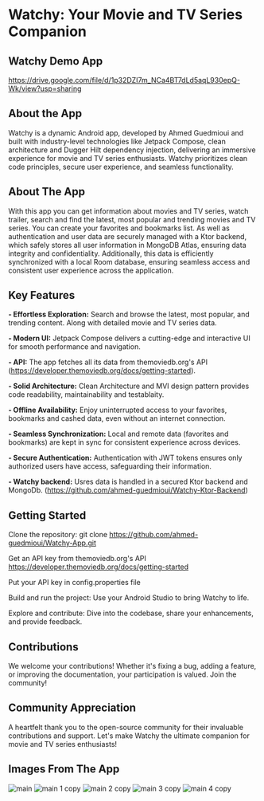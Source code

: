 # Watchy: Your Movie and TV Series Companion

 ## Watchy Demo App
 https://drive.google.com/file/d/1p32DZI7m_NCa4BT7dLd5aqL930epQ-Wk/view?usp=sharing



 ## About the App
 Watchy is a dynamic Android app, developed by Ahmed Guedmioui and built with industry-level technologies like Jetpack Compose, clean architecture and Dugger Hilt dependency injection, delivering an immersive experience for movie and TV series enthusiasts. Watchy prioritizes clean code principles, secure user experience, and seamless functionality.



 ## About The App
With this app you can get information about movies and TV series, watch trailer, search and find the latest, most popular and trending movies and TV series. You can create your favorites and bookmarks list. As well as authentication and user data are securely managed with a Ktor backend, which safely stores all user information in MongoDB Atlas, ensuring data integrity and confidentiality. Additionally, this data is efficiently synchronized with a local Room database, ensuring seamless access and consistent user experience across the application.



 ## Key Features
**- Effortless Exploration:** Search and browse the latest, most popular, and trending content. Along with detailed movie and TV series data.

**- Modern UI:** Jetpack Compose delivers a cutting-edge and interactive UI for smooth performance and navigation.

**- API:** The app fetches all its data from themoviedb.org's API (https://developer.themoviedb.org/docs/getting-started).

**- Solid Architecture:** Clean Architecture and MVI design pattern provides code readability, maintainability and testablaity.

**- Offline Availability:** Enjoy uninterrupted access to your favorites, bookmarks and cashed data, even without an internet connection.

**- Seamless Synchronization:** Local and remote data (favorites and bookmarks) are kept in sync for consistent experience across devices.

**- Secure Authentication:** Authentication with JWT tokens ensures only authorized users have access, safeguarding their information.

**- Watchy backend:** Usres data is handled in a secured Ktor backend and MongoDb. (https://github.com/ahmed-guedmioui/Watchy-Ktor-Backend)



 ## Getting Started
Clone the repository: git clone https://github.com/ahmed-guedmioui/Watchy-App.git

Get an API key from themoviedb.org's API https://developer.themoviedb.org/docs/getting-started


Put your API key in config.properties file

Build and run the project: Use your Android Studio to bring Watchy to life.

Explore and contribute: Dive into the codebase, share your enhancements, and provide feedback.



 ## Contributions
 We welcome your contributions! Whether it's fixing a bug, adding a feature, or improving the documentation, your participation is valued. Join the community!



 ## Community Appreciation
 A heartfelt thank you to the open-source community for their invaluable contributions and support. Let's make Watchy the ultimate companion for movie and TV series enthusiasts!



## Images From The App
![main](https://github.com/ahmed-guedmioui-courses/Watchy/assets/59929234/993621f7-f094-423b-a43b-5343ea3c6eed)
![main 1 copy](https://github.com/ahmed-guedmioui-projects/Watchy/assets/59929234/4a52aa83-c9e8-4c2b-b6e9-c024b790af80)
![main 2 copy](https://github.com/ahmed-guedmioui-projects/Watchy/assets/59929234/8ec0b956-a02b-4f42-b8d2-1345c4f38f57)
![main 3 copy](https://github.com/ahmed-guedmioui-projects/Watchy/assets/59929234/5c59b40e-f3a3-44d5-b938-5746cb854a68)
![main 4 copy](https://github.com/ahmed-guedmioui-projects/Watchy/assets/59929234/f719f633-6db4-4ecb-a2ff-29b4591f0bd9)
